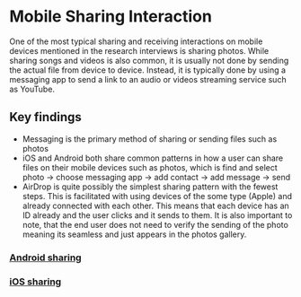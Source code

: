 # Mobile Sharing Interaction

One of the most typical sharing and receiving interactions on mobile devices mentioned in the research interviews is sharing photos. While sharing songs and videos is also common, it is usually not done by sending the actual file from device to device. Instead, it is typically done by using a messaging app to send a link to an audio or videos streaming service such as YouTube.

## Key findings

* Messaging is the primary method of sharing or sending files such as photos
* iOS and Android both share common patterns in how a user can share files on their mobile devices such as photos, which is find and select photo -&gt; choose messaging app -&gt; add contact -&gt; add message -&gt; send
* AirDrop is quite possibly the simplest sharing pattern with the fewest steps. This is facilitated with using devices of the some type \(Apple\) and already connected with each other. This means that each device has an ID already and the user clicks and it sends to them. It is also important to note, that the end user does not need to verify the sending of the photo meaning its seamless and just appears in the photos gallery.

### [Android sharing](android.md)

### [iOS sharing](ios.md)

